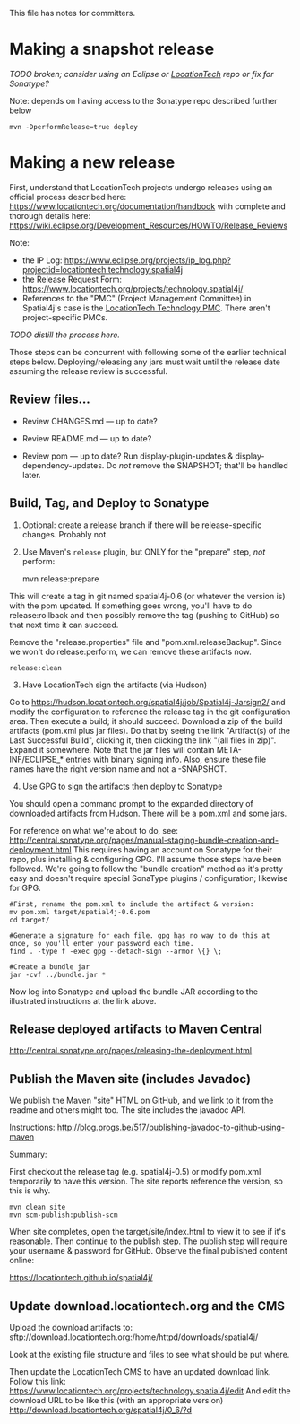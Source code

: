 This file has notes for committers.

# Making a snapshot release

*TODO broken; consider using an Eclipse or [LocationTech](https://locationtech.org/wiki/The_Nexus) repo
 or fix for Sonatype?*

Note: depends on having access to the Sonatype repo described further below

    mvn -DperformRelease=true deploy

# Making a new release

First, understand that LocationTech projects undergo releases using an official process described here:
https://www.locationtech.org/documentation/handbook with complete and thorough details here:
https://wiki.eclipse.org/Development_Resources/HOWTO/Release_Reviews

Note: 
 * the IP Log: https://www.eclipse.org/projects/ip_log.php?projectid=locationtech.technology.spatial4j
 * the Release Request Form: https://www.locationtech.org/projects/technology.spatial4j/
 * References to the "PMC" (Project Management Committee) in Spatial4j's case is the 
 <a href="https://locationtech.org/mailman/listinfo/technology-pmc">LocationTech Technology PMC</a>.  There aren't
 project-specific PMCs.
 
*TODO distill the process here.*

Those steps can be concurrent with following some of the earlier technical steps below.  Deploying/releasing any
jars must wait until the release date assuming the release review is successful.

## Review files...
 
 * Review CHANGES.md — up to date?

 * Review README.md — up to date?

 * Review pom — up to date?  Run display-plugin-updates & display-dependency-updates.  Do *not* remove the SNAPSHOT;
   that'll be handled later.


## Build, Tag, and Deploy to Sonatype

 1. Optional: create a release branch if there will be release-specific changes.  Probably not.

 2. Use Maven's `release` plugin, but ONLY for the "prepare" step, *not* perform:
  
    mvn release:prepare

This will create a tag in git named spatial4j-0.6 (or whatever the version is) with the pom updated. 
If something goes wrong, you'll have to do release:rollback and then possibly remove the tag (pushing to GitHub)
so that next time it can succeed.

Remove the "release.properties" file and "pom.xml.releaseBackup".  Since we won't do release:perform, we can remove
these artifacts now.

    release:clean

 3. Have LocationTech sign the artifacts (via Hudson)

Go to https://hudson.locationtech.org/spatial4j/job/Spatial4j-Jarsign2/ and modify the configuration
to reference the release tag in the git configuration area.  Then execute a build; it should succeed.
Download a zip of the build artifacts (pom.xml plus jar files).  Do that by seeing the link
"Artifact(s) of the Last Successful Build", clicking it, then clicking the link "(all files in zip)".
Expand it somewhere.  Note that the jar files will contain META-INF/ECLIPSE_* entries with binary signing info. Also,
ensure these file names have the right version name and not a -SNAPSHOT.

 4. Use GPG to sign the artifacts then deploy to Sonatype 
   
You should open a command prompt to the expanded directory of downloaded artifacts from Hudson.  There will be a pom.xml
and some jars.

For reference on what we're about to do, see:
http://central.sonatype.org/pages/manual-staging-bundle-creation-and-deployment.html
This requires having an account on Sonatype for their repo, plus installing & configuring GPG.  I'll assume
those steps have been followed.  We're going to follow the "bundle creation" method as it's pretty easy and doesn't
require special SonaType plugins / configuration; likewise for GPG.


    #First, rename the pom.xml to include the artifact & version:
    mv pom.xml target/spatial4j-0.6.pom
    cd target/

    #Generate a signature for each file. gpg has no way to do this at once, so you'll enter your password each time.
    find . -type f -exec gpg --detach-sign --armor \{} \;
    
    #Create a bundle jar
    jar -cvf ../bundle.jar *
    
Now log into Sonatype and upload the bundle JAR according to the illustrated instructions at the link above. 
 
## Release deployed artifacts to Maven Central

http://central.sonatype.org/pages/releasing-the-deployment.html

## Publish the Maven site (includes Javadoc)

We publish the Maven "site" HTML on GitHub, and we link to it from the readme and others might too.  The site
includes the javadoc API.

Instructions:
http://blog.progs.be/517/publishing-javadoc-to-github-using-maven

Summary:

First checkout the release tag (e.g. spatial4j-0.5) or modify pom.xml temporarily to have this version.  The site
reports reference the version, so this is why.

    mvn clean site
    mvn scm-publish:publish-scm

When site completes, open the target/site/index.html to view it to see if it's reasonable.  Then continue to the publish
step.  The publish step will require your username & password for GitHub.  Observe the final published content online:

https://locationtech.github.io/spatial4j/

## Update download.locationtech.org and the CMS

Upload the download artifacts to:
sftp://download.locationtech.org:/home/httpd/downloads/spatial4j/

Look at the existing file structure and files to see what should be put where.

Then update the LocationTech CMS to have an updated download link.  Follow this link:
https://www.locationtech.org/projects/technology.spatial4j/edit
And edit the download URL to be like this (with an appropriate version)
http://download.locationtech.org/spatial4j/0_6/?d